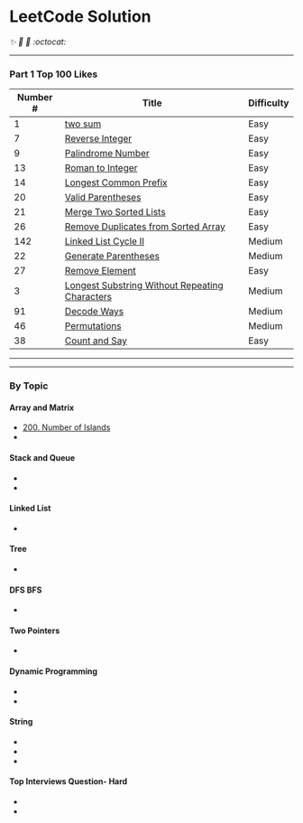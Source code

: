 # LeetCode Solution

_:sparkles: :rocket: :metal: :octocat:_

----
### Part 1 Top 100 Likes 
Number # | Title | Difficulty
--|-------|-------------
1| [two sum](../master/notes/1_twosum.md)| Easy
7| [Reverse Integer]() | Easy
9| [Palindrome Number ]() | Easy
13| [Roman to Integer]() | Easy
14| [Longest Common Prefix]()|Easy
20| [Valid Parentheses]() | Easy
21| [Merge Two Sorted Lists]() | Easy
26| [Remove Duplicates from Sorted Array]()| Easy
142| [Linked List Cycle II]() | Medium
22| [Generate Parentheses](../master/notes/22_Generate%20Parentheses.md)|Medium
27 | [Remove Element]()| Easy
3 | [Longest Substring Without Repeating Characters](../master/notes/3_Longest%20Substring%20Without%20Repeating%20Characters.md) | Medium
91 | [Decode Ways](../master/notes/91_Decode%20Ways.md) | Medium
46 | [Permutations](../master/notes/46_Permutations.md) | Medium
38 | [Count and Say](../master/notes/38_Count%20and520Say.md) | Easy


-----------
-----------
### By Topic
#### Array and Matrix
* [200. Number of Islands]()
* 


####  Stack and Queue
*
*


#### Linked List 
*



#### Tree
*



#### DFS BFS
*


#### Two Pointers
*




#### Dynamic Programming
*
*



#### String
*
*
*


#### Top Interviews Question- Hard
*
*









<!---## 剑指offer Java版本
-编号 | 题目 |
--|-------|
-6 | [从尾到头打印链表](../master/剑指offer_java版/6_从尾到头打印链表.md)
-9 | [两个栈实现队列](../master/剑指offer_java版/9_两个栈实现队列.md)
--->
